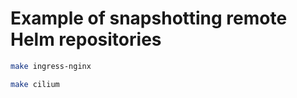 # Example of snapshotting remote Helm repositories

```sh
make ingress-nginx
```

```sh
make cilium
```